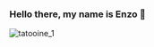 ### Hello there, my name is Enzo 👋
![tatooine_1](https://user-images.githubusercontent.com/90188455/172241394-9d236a2c-0b3d-43c2-bad6-b6cb8b17f7ca.jpg)
